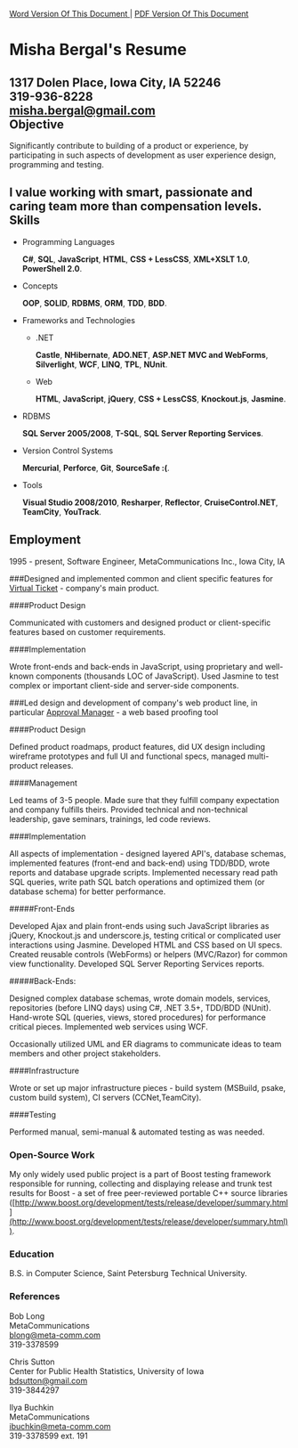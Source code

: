 [Word Version Of This Document ](http://github.com/mbergal/resume/edit/master/bin/Resume.docx) 
| [PDF Version Of This Document ](http://github.com/mbergal/resume/edit/master/bin/Resume.pdf) 

Misha Bergal's Resume
=====================
        
1317 Dolen Place, Iowa City, IA 52246  
319-936-8228  
misha.bergal@gmail.com  
Objective
---------

Significantly contribute to building of a product or experience, by participating in such aspects of development as user experience design, programming and testing.

**I value working with smart, passionate and caring team more than compensation levels.**
Skills
------
* Programming Languages

    **C#**, **SQL**, **JavaScript**, **HTML**, **CSS + LessCSS**, **XML+XSLT 1.0**, **PowerShell 2.0**.

* Concepts

    **OOP**, **SOLID**, **RDBMS**, **ORM**, **TDD**, **BDD**.

* Frameworks and Technologies

    * .NET

        **Castle**, **NHibernate**, **ADO.NET**, **ASP.NET MVC and WebForms**, **Silverlight**, **WCF**, **LINQ**, **TPL**, **NUnit**.

    * Web

        **HTML**, **JavaScript**, **jQuery**, **CSS + LessCSS**, **Knockout.js**, **Jasmine**.

* RDBMS

    **SQL Server 2005/2008**, **T-SQL**, **SQL Server Reporting Services**.

* Version Control Systems

    **Mercurial**, **Perforce**, **Git**, **SourceSafe :(**.

* Tools

    **Visual Studio 2008/2010**, **Resharper**, **Reflector**, **CruiseControl.NET**, **TeamCity**, **YouTrack**.

Employment
----------
1995 - present, Software Engineer, 
MetaCommunications Inc., Iowa City, IA

###Designed and implemented common and client specific features for [Virtual Ticket](http://www.metacommunications.com/products/virtual_ticket) - company's main product.

####Product Design

Communicated with customers and designed product or client-specific features based on customer requirements. 

####Implementation

Wrote front-ends and back-ends in JavaScript, using proprietary and well-known components (thousands LOC of JavaScript). Used Jasmine to test complex or important client-side and server-side components. 

###Led design and development of company's web product line, in particular [Approval Manager](http://www.metacommunications.com/products/approval_manager) - a web based proofing tool 

####Product Design

Defined product roadmaps, product features, did UX design including wireframe prototypes and full UI and functional specs, managed multi-product releases. 

####Management

Led teams of 3-5 people. Made sure that they fulfill company expectation and company fulfills theirs. Provided technical and non-technical leadership, gave seminars, trainings, led code reviews. 

####Implementation

All aspects of implementation - designed layered API's, database schemas, implemented features (front-end and back-end) using TDD/BDD, wrote reports and database upgrade scripts. Implemented necessary read path SQL queries, write path SQL batch operations and optimized them (or database schema) for better performance. 

#####Front-Ends

Developed Ajax and plain front-ends using such JavaScript libraries as jQuery, Knockout.js and underscore.js, testing critical or complicated user interactions using Jasmine. Developed HTML and CSS based on UI specs. Created reusable controls (WebForms) or helpers (MVC/Razor) for common view functionality. Developed SQL Server Reporting Services reports. 

#####Back-Ends:

Designed complex database schemas, wrote domain models, services, repositories (before LINQ days) using C#, .NET 3.5+, TDD/BDD (NUnit). Hand-wrote SQL (queries, views, stored procedures) for performance critical pieces. Implemented web services using WCF. 

Occasionally utilized UML and ER diagrams to communicate ideas to team members and other project stakeholders. 

####Infrastructure

Wrote or set up major infrastructure pieces - build system (MSBuild, psake, custom build system), CI servers (CCNet,TeamCity). 

####Testing

Performed manual, semi-manual & automated testing as was needed. 

### Open-Source Work

My only widely used public project is a part of Boost testing framework responsible for running, collecting and displaying release and trunk test results for Boost - a set of free peer-reviewed portable C++ source libraries ([http://www.boost.org/development/tests/release/developer/summary.html](http://www.boost.org/development/tests/release/developer/summary.html)). 

### Education

B.S. in Computer Science, Saint Petersburg Technical University.

### References

Bob Long  
MetaCommunications  
blong@meta-comm.com  
319-3378599  

Chris Sutton  
Center for Public Health Statistics, University of Iowa  
bdsutton@gmail.com  
319-3844297  

Ilya Buchkin  
MetaCommunications  
ibuchkin@meta-comm.com  
319-3378599 ext. 191  
